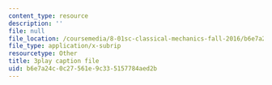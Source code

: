 ```yaml
---
content_type: resource
description: ''
file: null
file_location: /coursemedia/8-01sc-classical-mechanics-fall-2016/b6e7a24c0c27561e9c335157784aed2b_bHocXJ4rv5g.vtt
file_type: application/x-subrip
resourcetype: Other
title: 3play caption file
uid: b6e7a24c-0c27-561e-9c33-5157784aed2b
---
```

